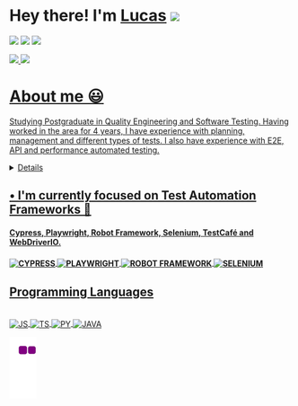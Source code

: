 ## <h1> Hey there! I'm <a href="https://www.linkedin.com/in/lucas-scandido/" target="_blank">Lucas</a> <img src="https://media.giphy.com/media/hvRJCLFzcasrR4ia7z/giphy.gif" width="32px"></h1>

<a href="https://www.linkedin.com/in/lucas-scandido/" target="_blank"><img src="https://img.shields.io/badge/-LinkedIn-%230077B5?style=for-the-badge&logo=linkedin&logoColor=white" target="_blank"></a>
<a href="https://instagram.com/llucas.candido" target="_blank"><img src="https://img.shields.io/badge/-Instagram-%23E4405F?style=for-the-badge&logo=instagram&logoColor=white" target="_blank"></a>
<a href="https://discord.gg/snPwWHzd" target="_blank"><img src="https://img.shields.io/badge/Discord-7289DA?style=for-the-badge&logo=discord&logoColor=white" target="_blank"></a> 

<div>
  <a href="https://github.com/lucas-scandido"><img height="166em" src="https://github-readme-stats.vercel.app/api?username=lucas-scandido&show_icons=true&theme=dark&include_all_commits=true&count_private=true"/>
  <img height="165em" src="https://github-readme-stats.vercel.app/api/top-langs/?username=lucas-scandido&layout=compact&langs_count=7&theme=dark"/>
</div> 

## <h1> About me 😃 </h1>

Studying Postgraduate in Quality Engineering and Software Testing. Having worked in the area for 4 years, I have experience with planning, management and different types of tests. I also have experience with E2E, API and performance automated testing.

<details>

I have worked with mnay tools to  plan, manage and execute tests effectively and efficiently, such as: Zephyr Scale, HP ALM, Octane, TestRail, Azure DevOps and GitLab.

I have experience with E2E and API automation with Cypress, Playwright and WebDriverIO and also with performance testing with Grafana K6. Always ensuring software quality at all phases of the development lifecycle with robust and scalable scripts. I also have knowledge of studies with other frameworks such as: Robot Framework and Selenium and Appium. I haven't had the opportunity to work professionally with these last frameworks.

I have already had contact with the Javascript and TypeScript Programming Languages. And whenever possible I try to keep studying Java and Python.

I work collaboratively in agile teams (Scrum and Kanban), participating in daily meetings, sprint planning and retrospectives to ensure continuous delivery of high-quality software.

Additionally, I am familiar with other important tools, such as AWS, Office Package, Dashboard Cypress, GitHub, GitHub Actions, Git Lab, New Relic, Postman and Insomnia, which allows me to integrate and automate processes, monitor software performance and collaborate effectively with the team.

</details>


## • I'm currently focused on Test Automation Frameworks 🤖
<h4>Cypress, Playwright, Robot Framework, Selenium, TestCafé and WebDriverIO.<h4>
  <img align="center" alt="CYPRESS" src="https://img.shields.io/badge/-cypress-%23E5E5E5?style=for-the-badge&logo=cypress&logoColor=058a5e">
  <img align="center" alt="PLAYWRIGHT" src="https://img.shields.io/badge/-playwright-%43B02A?style=for-the-badge&logo=playwright&logoColor=red">
  <img align="center" alt="ROBOT FRAMEWORK" src="https://img.shields.io/badge/-robot framework-lightgrey?style=for-the-badge&logo=robot-framework&logoColor=black">
  <img align="center" alt="SELENIUM" src="https://img.shields.io/badge/-selenium-%43B02A?style=for-the-badge&logo=selenium&logoColor=white">
  
## Programming Languages
<div style="display: inline_block"><br>
  <img align="center" alt="JS" src="https://img.shields.io/badge/javascript-%23323330.svg?style=for-the-badge&logo=javascript&logoColor=%23F7DF1E">
  <img align="center" alt="TS" src="https://img.shields.io/badge/typescript-%23007ACC.svg?style=for-the-badge&logo=typescript&logoColor=white">
  <img align="center" alt="PY" src="https://img.shields.io/badge/python-3670A0?style=for-the-badge&logo=python&logoColor=ffdd54">
  <img align="center" alt="JAVA" src="https://img.shields.io/badge/java-%23ED8B00.svg?style=for-the-badge&logo=openjdk&logoColor=white">
</div>

![snake gif](https://github.com/lucas-scandido/lucas-scandido/blob/output/github-contribution-grid-snake.gif)
